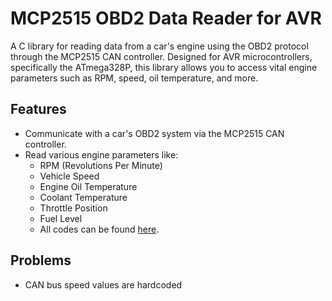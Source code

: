 # MCP2515 OBD2 Data Reader for AVR

A C library for reading data from a car's engine using the OBD2 protocol through the MCP2515 CAN controller. Designed for AVR microcontrollers, specifically the ATmega328P, this library allows you to access vital engine parameters such as RPM, speed, oil temperature, and more.

## Features

- Communicate with a car's OBD2 system via the MCP2515 CAN controller.
- Read various engine parameters like:
  - RPM (Revolutions Per Minute)
  - Vehicle Speed
  - Engine Oil Temperature
  - Coolant Temperature
  - Throttle Position
  - Fuel Level
  - All codes can be found [here](https://en.wikipedia.org/wiki/OBD-II_PIDs).

## Problems

- CAN bus speed values are hardcoded
